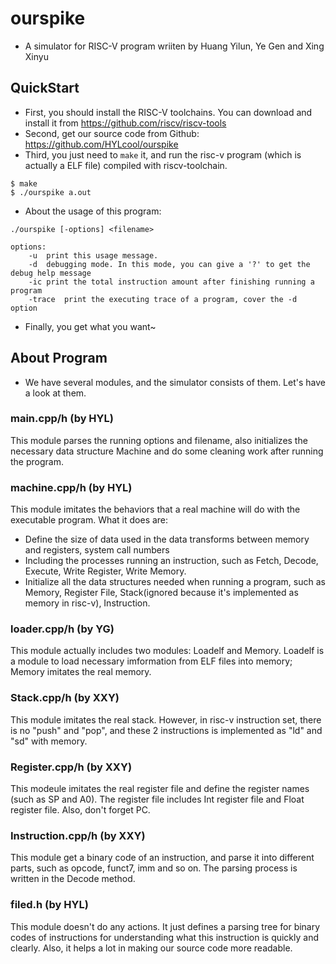 # ourspike

- A simulator for RISC-V program wriiten by Huang Yilun, Ye Gen and Xing Xinyu

## QuickStart

- First, you should install the RISC-V toolchains. You can download and install it from https://github.com/riscv/riscv-tools
- Second, get our source code from Github: https://github.com/HYLcool/ourspike
- Third, you just need to `make` it, and run the risc-v program (which is actually a ELF file) compiled with riscv-toolchain.
```
$ make
$ ./ourspike a.out
```
- About the usage of this program:
```
./ourspike [-options] <filename>

options:
	-u	print this usage message.
	-d	debugging mode. In this mode, you can give a '?' to get the debug help message
	-ic	print the total instruction amount after finishing running a program
	-trace	print the executing trace of a program, cover the -d option
```
- Finally, you get what you want~

## About Program

- We have several modules, and the simulator consists of them. Let's have a look at them.

### main.cpp/h (by HYL)

This module parses the running options and filename, also initializes the necessary data structure Machine and do some cleaning work after running the program.

### machine.cpp/h (by HYL)

This module imitates the behaviors that a real machine will do with the executable program. What it does are:

- Define the size of data used in the data transforms between memory and registers, system call numbers
- Including the processes running an instruction, such as Fetch, Decode, Execute, Write Register, Write Memory.
- Initialize all the data structures needed when running a program, such as Memory, Register File, Stack(ignored because it's implemented as memory in risc-v), Instruction.

### loader.cpp/h (by YG)

This module actually includes two modules: Loadelf and Memory. Loadelf is a module to load necessary imformation from ELF files into memory; Memory imitates the real memory.

### Stack.cpp/h (by XXY)

This module imitates the real stack. However, in risc-v instruction set, there is no "push" and "pop", and these 2 instructions is implemented as "ld" and "sd" with memory.

### Register.cpp/h (by XXY)

This modeule imitates the real register file and define the register names (such as SP and A0). The register file includes Int register file and Float register file. Also, don't forget PC.

### Instruction.cpp/h (by XXY)

This module get a binary code of an instruction, and parse it into different parts, such as opcode, funct7, imm and so on. The parsing process is written in the Decode method.

### filed.h (by HYL)

This module doesn't do any actions. It just defines a parsing tree for binary codes of instructions for understanding what this instruction is quickly and clearly. Also, it helps a lot in making our source code more readable.
